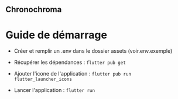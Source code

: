 ## Chronochroma

# Guide de démarrage 

- Créer et remplir un .env dans le dossier assets (voir.env.exemple)

- Récupérer les dépendances : `flutter pub get`

- Ajouter l'icone de l'application : `flutter pub run flutter_launcher_icons`

- Lancer l'application : `flutter run`
